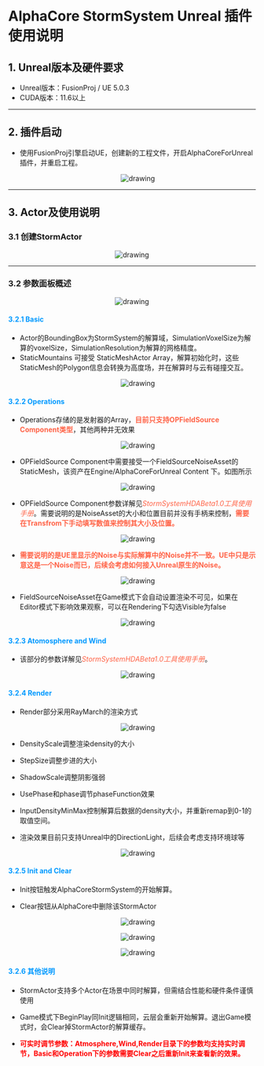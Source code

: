 # **AlphaCore StormSystem Unreal 插件使用说明**

## 1. Unreal版本及硬件要求
* Unreal版本：FusionProj / UE 5.0.3
* CUDA版本：11.6以上
---

## 2. 插件启动
* 使用FusionProj引擎启动UE，创建新的工程文件，开启AlphaCoreForUnreal插件，并重启工程。
    <p align ="center">
        <img src="./Resources/DocImage/ReadMe/plugins.jpg" alt="drawing"/>
    </p>

---

## 3. Actor及使用说明
### 3.1 创建StormActor
<p align ="center">
    <img src="./Resources/DocImage/ReadMe/CreateStormActor.jpg" alt="drawing"/>
</p>

---
### **3.2 参数面板概述**
<p align ="center">
    <img src="./Resources/DocImage/ReadMe/Details.jpg" alt="drawing"/>
</p>

#### **<font color=#0099ff>3.2.1 Basic</font>**
* Actor的BoundingBox为StormSystem的解算域，SimulationVoxelSize为解算的voxelSize，SimulationResolution为解算的网格精度。
* StaticMountains 可接受 StaticMeshActor Array，解算初始化时，这些StaticMesh的Polygon信息会转换为高度场，并在解算时与云有碰撞交互。
    <p align ="center">
        <img src="./Resources/DocImage/ReadMe/DetailBasic.jpg" alt="drawing"/>
    </p>

#### **<font color=#0099ff>3.2.2 Operations</font>**

* Operations存储的是发射器的Array，<font color=Tomato>**目前只支持OPFieldSource Component类型**</font>，其他两种并无效果
    <p align ="center">
        <img src="./Resources/DocImage/ReadMe/OperationTypes.jpg" alt="drawing"/>
    </p>

* OPFieldSource Component中需要接受一个FieldSourceNoiseAsset的StaticMesh，该资产在Engine/AlphaCoreForUnreal Content 下。如图所示
    <p align ="center">
        <img src="./Resources/DocImage/ReadMe/FieldSourceStaticMesh.jpg" alt="drawing"/>
    </p>

* OPFieldSource Component参数详解见<font color=Tomato>*StormSystemHDABeta1.0工具使用手册*</font>。需要说明的是NoiseAsset的大小和位置目前并没有手柄来控制，<font color=Tomato>**需要在Transfrom下手动填写数值来控制其大小及位置。**</font>
    <p align ="center">
        <img src="./Resources/DocImage/ReadMe/DetailFieldSource1.jpg" alt="drawing"/>
    </p>

* <font color=Tomato>**需要说明的是UE里显示的Noise与实际解算中的Noise并不一致。UE中只是示意这是一个Noise而已，后续会考虑如何接入Unreal原生的Noise。**</font>
    <p align ="center">
        <img src="./Resources/DocImage/ReadMe/UnrealNoise.jpg" alt="drawing"/>
    </p>

* FieldSourceNoiseAsset在Game模式下会自动设置渲染不可见，如果在Editor模式下影响效果观察，可以在Rendering下勾选Visible为false
    <p align ="center">
        <img src="./Resources/DocImage/ReadMe/NosieVisible.jpg" alt="drawing"/>
    </p>


#### **<font color=#0099ff>3.2.3 Atomosphere and Wind</font>**
* 该部分的参数详解见<font color=Tomato>*StormSystemHDABeta1.0工具使用手册*</font>。
    <p align ="center">
        <img src="./Resources/DocImage/ReadMe/DetailAtomosphereAndWind.jpg" alt="drawing"/>
    </p>

#### **<font color=#0099ff>3.2.4 Render</font>**
* Render部分采用RayMarch的渲染方式
    <p align ="center">
        <img src="./Resources/DocImage/ReadMe/DetailRender.jpg" alt="drawing"/>
    </p>
* DensityScale调整渲染density的大小
* StepSize调整步进的大小
* ShadowScale调整阴影强弱
* UsePhase和phase调节phaseFunction效果
* InputDensityMinMax控制解算后数据的density大小，并重新remap到0-1的取值空间。

* 渲染效果目前只支持Unreal中的DirectionLight，后续会考虑支持环境球等
    <p align ="center">
        <img src="./Resources/DocImage/ReadMe/Light.jpg" alt="drawing"/>
    </p>

#### **<font color=#0099ff>3.2.5 Init and Clear</font>**

* Init按钮触发AlphaCoreStormSystem的开始解算。

* Clear按钮从AlphaCore中删除该StormActor
    <p align ="center">
        <img src="./Resources/DocImage/ReadMe/Button.jpg" alt="drawing"/>
    </p>
    <p align ="center">
        <img src="./Resources/DocImage/ReadMe/Running.jpg" alt="drawing"/>
    </p>
    <p align ="center">
        <img src="./Resources/DocImage/ReadMe/Clear.jpg" alt="drawing"/>
    </p>

#### **<font color=#0099ff>3.2.6 其他说明</font>**

* StormActor支持多个Actor在场景中同时解算，但需结合性能和硬件条件谨慎使用

* Game模式下BeginPlay同Init逻辑相同，云层会重新开始解算。退出Game模式时，会Clear掉StormActor的解算缓存。

* <font color=red>**可实时调节参数：Atmosphere,Wind,Render目录下的参数均支持实时调节，Basic和Operation下的参数需要Clear之后重新Init来查看新的效果。**</font>